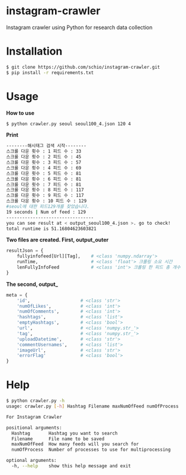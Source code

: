 # instagram-crawler
Instagram crawler using Python for research data collection 

# Installation


```sh
$ git clone https://github.com/schio/instagram-crawler.git
$ pip install -r requirements.txt
```



# Usage


**How to use**

``` sh
$ python crawler.py seoul seoul100_4.json 120 4
```

**Print**

```sh
--------해시태그 검색 시작--------
스크롤 다운 횟수 : 1 피드 수 : 33
스크롤 다운 횟수 : 2 피드 수 : 45
스크롤 다운 횟수 : 3 피드 수 : 57
스크롤 다운 횟수 : 4 피드 수 : 69
스크롤 다운 횟수 : 5 피드 수 : 81
스크롤 다운 횟수 : 6 피드 수 : 81
스크롤 다운 횟수 : 7 피드 수 : 81
스크롤 다운 횟수 : 8 피드 수 : 117
스크롤 다운 횟수 : 9 피드 수 : 117
스크롤 다운 횟수 : 10 피드 수 : 129
#seoul에 대한 피드129개를 찾았습니다.
19 seconds | Num of feed : 129
---------------------------------
you can see result at < output_seoul100_4.json >. go to check!
total runtime is 51.16804623603821
```

**Two files are created.
First, output_outer <filename>**

```python
resultJson = {
	fullyinfofeed[Url][Tag],    # <class 'numpy.ndarray'> 
	runTime,                    # <class 'float'> 크롤링 소요 시간
	lenFullyInfoFeed            # <class 'int'> 크롤링 한 피드 총 개수
}
```

**The second, output_ <filename>**

```python
meta = {
	'id',                   # <class 'str'>
	'numOfLikes',           # <class 'int'>
	'numOfComments',        # <class 'int'>
	'hashtags',             # <class 'list'>
	'emptyHashtags',        # <class 'bool'>
	'url',                  # <class 'numpy.str_'>
	'tag',                  # <class 'numpy.str_'>
	'uploadDatetime',       # <class 'str'>
	'commentUsernames',     # <class 'list'>
	'imageUrl',             # <class 'str'>
	'errorFlag'             # <class 'bool'>    
}
```



# Help


```sh
$ python crawler.py -h
usage: crawler.py [-h] Hashtag Filename maxNumOfFeed numOfProcess

For Instagram Crawler

positional arguments:
  Hashtag       Hashtag you want to search
  Filename      File name to be saved
  maxNumOfFeed  How many feeds will you search for
  numOfProcess  Number of processes to use for multiprocessing

optional arguments:
  -h, --help    show this help message and exit
```